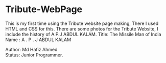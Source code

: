 # Tribute-WebPage
This is my first time using the Tribute website page making, There I used HTML and CSS for this.
There are some photos for the Tribute Website, I include the history of A.P.J ABDUL KALAM.
Title: The Missile Man of India
Name : A . P . J ABDUL KALAM

Author: Md Hafiz Ahmed <br>
Status: Junior Programmer.
